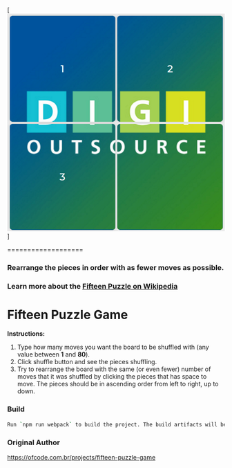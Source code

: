 [![Fifteen Puzzle Game](assets/fifteen-puzzle-game.png)]

===================
### Rearrange the pieces in order with as fewer moves as possible.


### Learn more about the [Fifteen Puzzle on Wikipedia](https://en.wikipedia.org/wiki/15_puzzle)


# Fifteen Puzzle Game

**Instructions:**
1. Type how many moves you want the board to be shuffled with (any value between **1** and **80**).
2. Click shuffle button and see the pieces shuffling.
3. Try to rearrange the board with the same (or even fewer) number of moves that it was shuffled by clicking the pieces that has space to move. The pieces should be in ascending order from left to right, up to down.

### Build
```bash
Run `npm run webpack` to build the project. The build artifacts will be stored in the `dist/` directory.
```

### Original Author

https://ofcode.com.br/projects/fifteen-puzzle-game